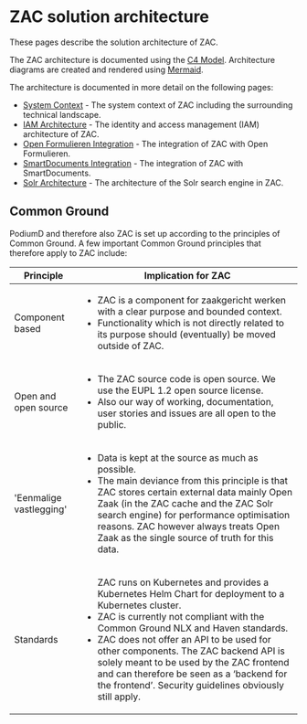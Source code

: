 # ZAC solution architecture

These pages describe the solution architecture of ZAC.

The ZAC architecture is documented using the [C4 Model](https://c4model.com/).
Architecture diagrams are created and rendered using [Mermaid](https://mermaid.js.org/).

The architecture is documented in more detail on the following pages:
- [System Context](systemContext.md) - The system context of ZAC including the surrounding technical landscape.
- [IAM Architecture](iamArchitecture.md) - The identity and access management (IAM) architecture of ZAC.
- [Open Formulieren Integration](openFormulierenIntegration.md) - The integration of ZAC with Open Formulieren.
- [SmartDocuments Integration](smartDocumentsIntegration.md) - The integration of ZAC with SmartDocuments.
- [Solr Architecture](solrArchitecture.md) - The architecture of the Solr search engine in ZAC.

## Common Ground

PodiumD and therefore also ZAC is set up according to the principles of Common Ground.
A few important Common Ground principles that therefore apply to ZAC include:

| Principle               | Implication for ZAC                                                                                                                                                                                                  |
|-------------------------|----------------------------------------------------------------------------------------------------------------------------------------------------------------------------------------------------------------------|
| Component based         | <ul><li>ZAC is a component for zaakgericht werken with a clear purpose and bounded context.</li><li>Functionality which is not directly related to its purpose should (eventually) be moved outside of ZAC.</li></ul> |
| Open and open source    | <ul><li>The ZAC source code is open source. We use the EUPL 1.2 open source license.</li><li>Also our way of working, documentation, user stories and issues are all open to the public.</li></ul>                   |
| 'Eenmalige vastlegging' | <ul><li>Data is kept at the source as much as possible.</li><li>The main deviance from this principle is that ZAC stores certain external data mainly Open Zaak (in the ZAC cache and the ZAC Solr search engine) for performance optimisation reasons. ZAC however always treats Open Zaak as the single source of truth for this data.</li></ul>|
| Standards               | <ul></li>ZAC runs on Kubernetes and provides a Kubernetes Helm Chart for deployment to a Kubernetes cluster.</li><br/><li>ZAC is currently not compliant with the Common Ground NLX and Haven standards.</li><li>ZAC does not offer an API to be used for other components. The ZAC backend API is solely meant to be used by the ZAC frontend and can therefore be seen as a ‘backend for the frontend’. Security guidelines obviously still apply.</li></ul>|







